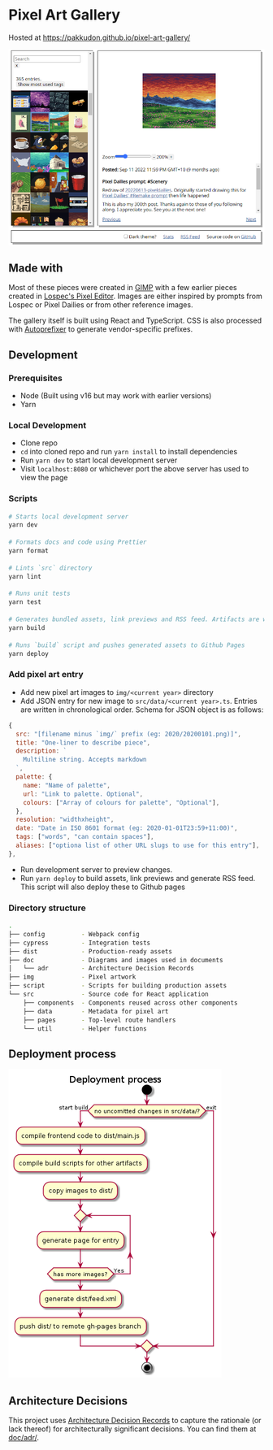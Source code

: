 # Pixel Art Gallery

Hosted at https://pakkudon.github.io/pixel-art-gallery/

![Screenshot](./doc/screenshot.png)

## Made with

Most of these pieces were created in [GIMP](https://www.gimp.org/) with a few earlier pieces created in [Lospec's Pixel Editor](https://lospec.com/pixel-editor/). Images are either inspired by prompts from Lospec or Pixel Dailies or from other reference images.

The gallery itself is built using React and TypeScript. CSS is also processed with [Autoprefixer](https://www.npmjs.com/package/autoprefixer) to generate vendor-specific prefixes.

## Development

### Prerequisites

- Node (Built using v16 but may work with earlier versions)
- Yarn

### Local Development

- Clone repo
- `cd` into cloned repo and run `yarn install` to install dependencies
- Run `yarn dev` to start local development server
- Visit `localhost:8080` or whichever port the above server has used to view the page

### Scripts

```sh
# Starts local development server
yarn dev

# Formats docs and code using Prettier
yarn format

# Lints `src` directory
yarn lint

# Runs unit tests
yarn test

# Generates bundled assets, link previews and RSS feed. Artifacts are written to `dist/`
yarn build

# Runs `build` script and pushes generated assets to Github Pages
yarn deploy
```

### Add pixel art entry

- Add new pixel art images to `img/<current year>` directory
- Add JSON entry for new image to `src/data/<current year>.ts`. Entries are written in chronological order. Schema for JSON object is as follows:

```js
{
  src: "[filename minus `img/` prefix (eg: 2020/20200101.png)]",
  title: "One-liner to describe piece",
  description: `
    Multiline string. Accepts markdown
  `,
  palette: {
    name: "Name of palette",
    url: "Link to palette. Optional",
    colours: ["Array of colours for palette", "Optional"],
  },
  resolution: "widthxheight",
  date: "Date in ISO 8601 format (eg: 2020-01-01T23:59+11:00)",
  tags: ["words", "can contain spaces"],
  aliases: ["optiona list of other URL slugs to use for this entry"],
},
```

- Run development server to preview changes.
- Run `yarn deploy` to build assets, link previews and generate RSS feed. This script will also deploy these to Github pages

### Directory structure
```sh
.
├── config          - Webpack config
├── cypress         - Integration tests
├── dist            - Production-ready assets
├── doc             - Diagrams and images used in documents
│   └── adr         - Architecture Decision Records
├── img             - Pixel artwork
├── script          - Scripts for building production assets
└── src             - Source code for React application
    ├── components  - Components reused across other components
    ├── data        - Metadata for pixel art
    ├── pages       - Top-level route handlers
    └── util        - Helper functions
```

## Deployment process

![Deployment workflow](doc/deployment.png)

## Architecture Decisions

This project uses [Architecture Decision Records](https://adr.github.io/) to capture the rationale (or lack thereof) for architecturally significant decisions. You can find them at [doc/adr/](doc/adr/).
